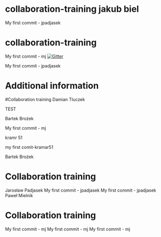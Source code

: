 
# collaboration-training jakub biel

 My first commit - jpadjasek

# collaboration-training

 My first commit - mj
[![Gitter](https://badges.gitter.im/Join%20Chat.svg)](https://gitter.im/AnalyzeAppPerformance/collaboration-training?utm_source=badge&utm_medium=badge&utm_campaign=pr-badge&utm_content=badge)

 My first commit - jpadjasek

# Additional information
#Collaboration training
Damian Tluczek

TEST

Bartek Brożek

 My first commit - mj

kramr 51

 my first comit-kramar51

Bartek Brożek

# Collaboration training

Jarosław Padjasek 
My first commit - jpadjasek
 My first commit - jpadjasek
Paweł Mielnik
# Collaboration training
My first commit - mj
My first commit - mj
My first commit - mj
